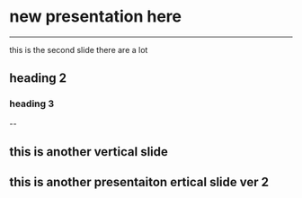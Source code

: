# new presentation here
---
this is the second slide there are a lot 

## heading 2

### heading 3

--

this is another vertical slide
--

this is another presentaiton ertical slide ver 2
--